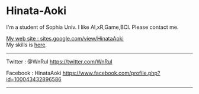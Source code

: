 # Hinata-Aoki

I'm a student of Sophia Univ.
I like AI,xR,Game,BCI.
Please contact me.

[My web site : sites.google.com/view/HinataAoki](sites.google.com/view/HinataAoki)  
My skills is [here](https://github.com/HinataAoki/skills/).
____________________
Twitter : @WnRuI
https://twitter.com/WnRuI

Facebook : HinataAoki
https://www.facebook.com/profile.php?id=100043432896586
_____________________
